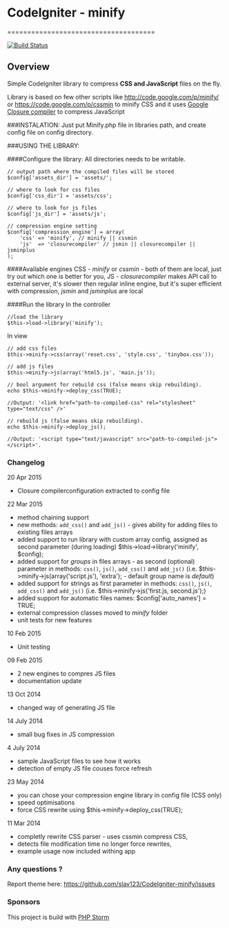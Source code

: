 # CodeIgniter - minify
=====================================

[![Build Status](https://travis-ci.org/slav123/CodeIgniter-minify.svg?branch=master)](https://travis-ci.org/slav123/CodeIgniter-minify)

## Overview

Simple CodeIgniter library to compress **CSS and JavaScript** files on the fly.

Library is based on few other scripts like <http://code.google.com/p/minify/> 
or <https://code.google.com/p/cssmin> to minify CSS and it uses
[Google Closure compiler](https://developers.google.com/closure/compiler/) to 
compress JavaScript

###INSTALATION:
Just put Minify.php file in libraries path, and create config file on config directory.

###USING THE LIBRARY:

####Configure the library:
All directories needs to be writable.

	// output path where the compiled files will be stored
    $config['assets_dir'] = 'assets/'; 	
    
    // where to look for css files 
    $config['css_dir'] = 'assets/css';
    
    // where to look for js files 
	$config['js_dir'] = 'assets/js'; 

	// compression engine setting
	$config['compression_engine'] = array(
		'css' => 'minify', // minify || cssmin
    	'js'  => 'closurecompiler' // jsmin || closurecompiler || jsminplus
    );

####Available engines
CSS - *minify* or *cssmin* - both of them are local, just try out which one is better for you,
JS - *closurecompiler* makes API call to external server, it's slower then regular inline engine, but it's super efficient with compression, *jsmin* and *jsminplus* are local

####Run the library
In the controller

    //load the library
	$this->load->library('minify'); 

In view	

	// add css files
	$this->minify->css(array('reset.css', 'style.css', 'tinybox.css')); 
	
	// add js files
	$this->minify->js(array('html5.js', 'main.js')); 
	
	// bool argument for rebuild css (false means skip rebuilding). 
	echo $this->minify->deploy_css(TRUE);

    //Output: '<link href="path-to-compiled-css" rel="stylesheet" type="text/css" />'
    
    // rebuild js (false means skip rebuilding).
    echo $this->minify->deploy_js(); 
 
    //Output: '<script type="text/javascript" src="path-to-compiled-js"></script>'.

    
### Changelog

20 Apr 2015
* Closure compilerconfiguration extracted to config file

22 Mar 2015
* method chaining support
* new methods: `add_css()` and `add_js()` - gives ability for adding files to existing files arrays
* added support to run library with custom array config, assigned as second parameter (during loading) $this->load->library('minify', $config);
* added support for *groups* in files arrays - as second (optional) parameter in methods: `css()`, `js()`, `add_css()` and `add_js()` (i.e. $this->minify->js(array('script.js'), 'extra'); - default group name is *default*)
* added support for strings as first parameter in methods: `css()`, `js()`, `add_css()` and `add_js()` (i.e. $this->minify->js('first.js, second.js');)
* added support for automatic files names: $config['auto_names'] = TRUE;
* external compression classes moved to *minify* folder
* unit tests for new features

10 Feb 2015
* Unit testing

09 Feb 2015
* 2 new engines to compres JS files
* documentation update

13 Oct 2014
* changed way of generating JS file

14 July 2014
* small bug fixes in JS compression

4 July 2014
* sample JavaScript files to see how it works 
* detection of empty JS file couses force refresh

23 May 2014

* you can chose your compression engine library in config file (CSS only)
* speed optimisations
* force CSS rewrite using $this->minify->deploy_css(TRUE);

11 Mar 2014

* completly rewrite CSS parser - uses cssmin compress CSS,
* detects file modification time no longer force rewrites,
* example usage now included withing app

### Any questions ?

Report theme here: <https://github.com/slav123/CodeIgniter-minify/issues>

### Sponsors

This project is build with [PHP Storm](https://www.jetbrains.com/phpstorm/)

